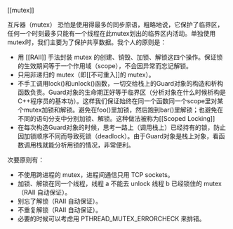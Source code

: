 
[[mutex]]

互斥器（mutex）  恐怕是使用得最多的同步原语，粗略地说，它保护了临界区，任何一个时刻最多只能有一个线程在此mutex划出的临界区内活动。单独使用mutex时，我们主要为了保护共享数据。我个人的原则是：


+ 用 [[RAII]] 手法封装 mutex 的创建、销毁、加锁、解锁这四个操作。保证锁的生效期间等于一个作用域（scope），不会因异常而忘记解锁。
+ 只用非递归的 mutex（即[[不可重入]]的 mutex）。
+ 不手工调用lock()和unlock()函数，一切交给栈上的Guard对象的构造和析构函数负责。Guard对象的生命期正好等于临界区（分析对象在什么时候析构是C++程序员的基本功）。这样我们保证始终在同一个函数同一个scope里对某个mutex加锁和解锁。避免在foo()里加锁，然后跑到bar()里解锁；也避免在不同的语句分支中分别加锁、解锁。这种做法被称为[[Scoped Locking]] 
+ 在每次构造Guard对象的时候，思考一路上（调用栈上）已经持有的锁，防止因加锁顺序不同而导致死锁（deadlock）。由于Guard对象是栈上对象，看函数调用栈就能分析用锁的情况，非常便利。


次要原则有：

+ 不使用跨进程的 mutex，进程间通信只用 TCP sockets。
+ 加锁、解锁在同一个线程，线程 a 不能去 unlock 线程 b 已经锁住的 mutex（RAII 自动保证）。
+ 别忘了解锁（RAII 自动保证）。
+ 不重复解锁（RAII 自动保证）。
+ 必要的时候可以考虑用 PTHREAD_MUTEX_ERRORCHECK 来排错。
